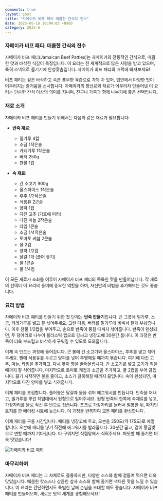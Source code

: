 ```yaml
---
comments: true
layout: post
title: "자메이카 비프 패티 매콤한 간식의 진수"
date: 2025-06-18 10:04:03 +0900
category: 2025-6
---
```


### 자메이카 비프 패티: 매콤한 간식의 진수

자메이카 비프 패티(Jamaican Beef Patties)는 자메이카의 전통적인 간식으로, 매콤한 맛과 바삭한 식감이 특징입니다. 이 요리는 전 세계적으로 많은 사랑을 받고 있으며, 특히 스낵으로 즐기기에 안성맞춤입니다. 자메이카 비프 패티의 매력에 빠져보세요!

  
비프 패티는 겉은 바삭하고 속은 풍부한 육즙으로 가득 차 있어, 입안에서 다양한 맛이 어우러지는 즐거움을 선사합니다. 자메이카의 향신료와 재료가 어우러져 만들어낸 이 요리는 단순한 간식 이상의 의미를 지니며, 친구나 가족과 함께 나누기에 좋은 선택입니다. 

  
### 재료 소개

자메이카 비프 패티를 만들기 위해서는 다음과 같은 재료가 필요합니다:

- **반죽 재료**: 
  - 밀가루 4컵
  - 소금 1작은술
  - 카레가루 1작은술
  - 버터 250g
  - 찬물 1컵

- **속 재료**:
  - 간 소고기 900g
  - 올스파이스 1작은술
  - 후추 1/2작은술
  - 식용유 2큰술
  - 양파 1컵
  - 다진 고추 (기호에 따라)
  - 다진 마늘 2작은술
  - 타임 1큰술
  - 소금 1/4작은술
  - 토마토 케첩 2큰술
  - 물 2컵
  - 양파 1/2컵
  - 달걀 1개 (풀어 놓기)
  - 물 1큰술
  - 물 1/4컵

이 모든 재료가 조화를 이루어 자메이카 비프 패티의 독특한 맛을 만들어냅니다. 각 재료의 선택이 이 요리의 풍미에 중요한 역할을 하며, 자신만의 비법을 추가해보는 것도 좋습니다.

  
### 요리 방법

자메이카 비프 패티를 만들기 위한 첫 단계는 **반죽 만들기**입니다. 큰 그릇에 밀가루, 소금, 카레가루를 넣고 잘 섞어주세요. 그런 다음, 버터를 밀가루에 비벼서 잘게 부숴줍니다. 이후 찬물 1/2컵을 부어주고, 손으로 반죽이 뭉칠 때까지 섞어줍니다. 반죽이 완성되면, 두 덩어리로 나누어 플라스틱 랩으로 감싸고 냉장고에 30분간 둡니다. 이 과정은 반죽이 더욱 부드럽고 바삭하게 구워질 수 있도록 도와줍니다.

  
이제 속 만드는 과정에 들어갑니다. 큰 볼에 간 소고기와 올스파이스, 후추를 넣고 섞어주세요. 팬에 식용유를 두르고 양파를 넣어 투명해질 때까지 볶습니다. 여기에 다진 고추, 마늘, 타임을 추가하고, 다시 볶아 향을 끌어올립니다. 간 소고기를 넣고 고기가 익을 때까지 잘 섞어줍니다. 마지막으로 토마토 케첩과 소금을 추가하고, 물 2컵을 부어 끓입니다. 끓기 시작하면 불을 줄이고, 소스가 걸쭉해질 때까지 끓입니다. 속이 완성되면, 마지막으로 다진 양파를 넣고 식혀줍니다.

  
이제 패티를 조립합니다. 풀어놓은 달걀과 물을 섞어 에그워시를 만듭니다. 반죽을 꺼내고, 밀가루를 뿌린 작업대에서 원형으로 밀어주세요. 원형 반죽의 한쪽에 속재료를 넣고, 가장자리를 물로 적신 후 반으로 접습니다. 포크로 가장자리를 눌러서 밀봉한 뒤, 파치먼트지를 깐 베이킹 시트에 놓습니다. 이 과정을 반복하여 모든 패티를 완성합니다.

  
이제 패티를 구울 시간입니다. 패티를 냉장고에 두고, 오븐을 350도(약 175도)로 예열합니다. 오븐에 패티를 넣기 직전에 에그워시를 발라줍니다. 30분간 굽고, 겉이 황금빛으로 변할 때까지 기다립니다. 다 구워지면 식힘망에서 식혀주세요. 따뜻할 때 즐기면 더욱 맛있습니다!

  
![자메이카 비프 패티](https://www.themealdb.com/images/media/meals/wsqqsw1515364068.jpg)

  
### 마무리하며

자메이카 비프 패티는 그 자체로도 훌륭하지만, 다양한 소스와 함께 곁들여 먹으면 더욱 맛있습니다. 매콤한 핫소스나 상큼한 살사 소스와 함께 즐기면 색다른 맛을 느낄 수 있습니다. 이 요리는 간단하면서도 특별한 날에 손님을 초대할 때도 좋습니다. 자메이카 비프 패티를 만들어보며, 새로운 맛의 세계를 경험해보세요!
